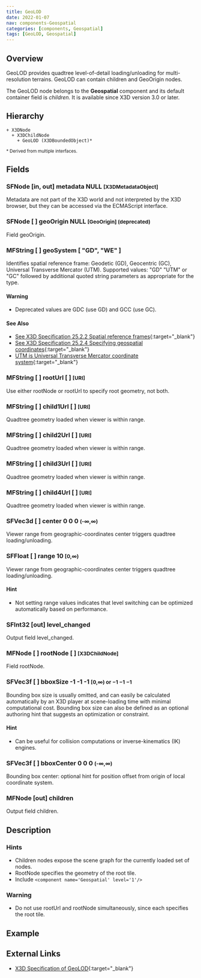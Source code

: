 ```yaml
---
title: GeoLOD
date: 2022-01-07
nav: components-Geospatial
categories: [components, Geospatial]
tags: [GeoLOD, Geospatial]
---
```

<style>
.post h3 {
  word-spacing: 0.2em;
}
</style>

## Overview

GeoLOD provides quadtree level-of-detail loading/unloading for multi-resolution terrains. GeoLOD can contain children and GeoOrigin nodes.

The GeoLOD node belongs to the **Geospatial** component and its default container field is *children.* It is available since X3D version 3.0 or later.

## Hierarchy

```
+ X3DNode
  + X3DChildNode
    + GeoLOD (X3DBoundedObject)*
```

<small>\* Derived from multiple interfaces.</small>

## Fields

### SFNode [in, out] **metadata** NULL <small>[X3DMetadataObject]</small>

Metadata are not part of the X3D world and not interpreted by the X3D browser, but they can be accessed via the ECMAScript interface.

### SFNode [ ] **geoOrigin** NULL <small>[GeoOrigin] (deprecated)</small>

Field geoOrigin.

### MFString [ ] **geoSystem** [ "GD", "WE" ]

Identifies spatial reference frame: Geodetic (GD), Geocentric (GC), Universal Transverse Mercator (UTM). Supported values: "GD" "UTM" or "GC" followed by additional quoted string parameters as appropriate for the type.

#### Warning

- Deprecated values are GDC (use GD) and GCC (use GC).

#### See Also

- [See X3D Specification 25.2.2 Spatial reference frames](https://www.web3d.org/documents/specifications/19775-1/V4.0/Part01/components/geospatial.html#Spatialreferenceframes){:target="_blank"}
- [See X3D Specification 25.2.4 Specifying geospatial coordinates](https://www.web3d.org/documents/specifications/19775-1/V4.0/Part01/components/geospatial.html#Specifyinggeospatialcoords){:target="_blank"}
- [UTM is Universal Transverse Mercator coordinate system](https://en.wikipedia.org/wiki/Universal_Transverse_Mercator_coordinate_system){:target="_blank"}

### MFString [ ] **rootUrl** [ ] <small>[URI]</small>

Use either rootNode or rootUrl to specify root geometry, not both.

### MFString [ ] **child1Url** [ ] <small>[URI]</small>

Quadtree geometry loaded when viewer is within range.

### MFString [ ] **child2Url** [ ] <small>[URI]</small>

Quadtree geometry loaded when viewer is within range.

### MFString [ ] **child3Url** [ ] <small>[URI]</small>

Quadtree geometry loaded when viewer is within range.

### MFString [ ] **child4Url** [ ] <small>[URI]</small>

Quadtree geometry loaded when viewer is within range.

### SFVec3d [ ] **center** 0 0 0 <small>(-∞,∞)</small>

Viewer range from geographic-coordinates center triggers quadtree loading/unloading.

### SFFloat [ ] **range** 10 <small>[0,∞)</small>

Viewer range from geographic-coordinates center triggers quadtree loading/unloading.

#### Hint

- Not setting range values indicates that level switching can be optimized automatically based on performance.

### SFInt32 [out] **level_changed**

Output field level_changed.

### MFNode [ ] **rootNode** [ ] <small>[X3DChildNode]</small>

Field rootNode.

### SFVec3f [ ] **bboxSize** -1 -1 -1 <small>[0,∞) or −1 −1 −1</small>

Bounding box size is usually omitted, and can easily be calculated automatically by an X3D player at scene-loading time with minimal computational cost. Bounding box size can also be defined as an optional authoring hint that suggests an optimization or constraint.

#### Hint

- Can be useful for collision computations or inverse-kinematics (IK) engines.

### SFVec3f [ ] **bboxCenter** 0 0 0 <small>(-∞,∞)</small>

Bounding box center: optional hint for position offset from origin of local coordinate system.

### MFNode [out] **children**

Output field children.

## Description

### Hints

- Children nodes expose the scene graph for the currently loaded set of nodes.
- RootNode specifies the geometry of the root tile.
- Include `<component name='Geospatial' level='1'/>`

### Warning

- Do not use rootUrl and rootNode simultaneously, since each specifies the root tile.

## Example

<x3d-canvas src="https://create3000.github.io/media/examples/Geospatial/GeoLOD/GeoLOD.x3d"></x3d-canvas>

## External Links

- [X3D Specification of GeoLOD](https://www.web3d.org/documents/specifications/19775-1/V4.0/Part01/components/geospatial.html#GeoLOD){:target="_blank"}
